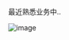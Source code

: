 最近熟悉业务中..

![image](https://github.com/user-attachments/assets/8c59d0c4-b0b4-4ffd-bec7-bc89f05e684e)
